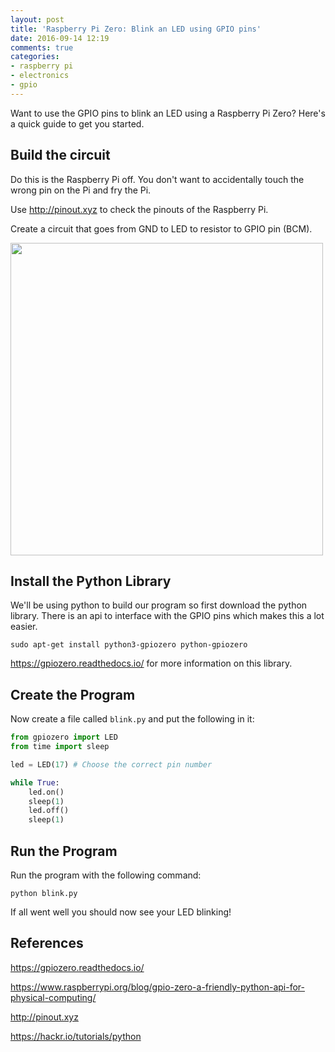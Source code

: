 ```yaml
---
layout: post
title: 'Raspberry Pi Zero: Blink an LED using GPIO pins'
date: 2016-09-14 12:19
comments: true
categories:
- raspberry pi
- electronics
- gpio
---
```

Want to use the GPIO pins to blink an LED using a Raspberry Pi Zero? Here's a quick guide to get you started.

## Build the circuit

Do this is the Raspberry Pi off. You don't want to accidentally touch the wrong pin on the Pi and fry the Pi. 

Use http://pinout.xyz to check the pinouts of the Raspberry Pi.

Create a circuit that goes from GND to LED to resistor to GPIO pin (BCM).

<img src="https://www.raspberrypi.org/wp-content/uploads/2015/11/led-gpio17.png" width="500">

## Install the Python Library

We'll be using python to build our program so first download the python library. There is an api to interface with the GPIO pins which makes this a lot easier.

```
sudo apt-get install python3-gpiozero python-gpiozero
```

https://gpiozero.readthedocs.io/ for more information on this library.

## Create the Program


Now create a file called `blink.py` and put the following in it:

```python
from gpiozero import LED
from time import sleep

led = LED(17) # Choose the correct pin number

while True:
    led.on()
    sleep(1)
    led.off()
    sleep(1)
```

## Run the Program

Run the program with the following command:

```
python blink.py
```

If all went well you should now see your LED blinking!


## References

https://gpiozero.readthedocs.io/

https://www.raspberrypi.org/blog/gpio-zero-a-friendly-python-api-for-physical-computing/

http://pinout.xyz

https://hackr.io/tutorials/python